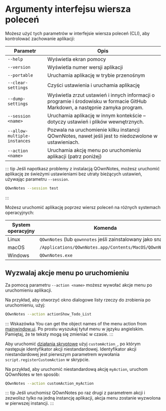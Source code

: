 # Argumenty interfejsu wiersza poleceń

Możesz użyć tych parametrów w interfejsie wiersza poleceń (CLI), aby kontrolować zachowanie aplikacji:

| Parametr                     | Opis                                                                                                                          |
| ---------------------------- | ----------------------------------------------------------------------------------------------------------------------------- |
| `--help`                     | Wyświetla ekran pomocy                                                                                                        |
| `--version`                  | Wyświetla numer wersji aplikacji                                                                                              |
| `--portable`                 | Uruchamia aplikację w trybie przenośnym                                                                                       |
| `--clear-settings`           | Czyści ustawienia i uruchamia aplikację                                                                                       |
| `--dump-settings`            | Wyświetla zrzut ustawień i innych informacji o programie i środowisku w formacie GitHub Markdown, a następnie zamyka program. |
| `--session <name>`     | Uruchamia aplikację w innym kontekście – dotyczy ustawień i plików wewnętrznych.                                              |
| `--allow-multiple-instances` | Pozwala na uruchomienie kilku instancji QOwnNotes, nawet jeśli jest to niedozwolone w ustawieniach.                           |
| `--action <name>`      | Uruchamia akcję menu po uruchomieniu aplikacji (patrz poniżej)                                                                |

::: tip
Jeśli napotkasz problemy z instalacją QOwnNotes, możesz uruchomić aplikację ze świeżymi ustawieniami bez utraty bieżących ustawień, używając parametru `--session`.

```bash
QOwnNotes --session test
```
:::

Możesz uruchomić aplikację poprzez wiersz poleceń na różnych systemach operacyjnych:

| System operacyjny | Komenda                                                     |
| ----------------- | ----------------------------------------------------------- |
| Linux             | `QOwnNotes` (lub `qownnotes` jeśli zainstalowany jako snap) |
| macOS             | `/Applications/QOwnNotes.app/Contents/MacOS/QOwnNotes`      |
| Windows           | `QOwnNotes.exe`                                             |

## Wyzwalaj akcje menu po uruchomieniu

Za pomocą parametru `--action <name>` możesz wywołać akcje menu po uruchomieniu aplikacji.

Na przykład, aby otworzyć okno dialogowe listy rzeczy do zrobienia po uruchomieniu, użyj:

```bash
QOwnNotes --action actionShow_Todo_List
```

::: Wskazówka You can get the object names of the menu action from [mainwindow.ui](https://github.com/pbek/QOwnNotes/blob/main/src/mainwindow.ui). Po prostu wyszukaj tytuł menu w języku angielskim. Pamiętaj, że te teksty mogą się zmieniać w czasie.
:::

Aby uruchomić [działania skryptowe](../scripting/methods-and-objects.md#registering-a-custom-action) użyj `customAction_`, po którym następuje identyfikator akcji niestandardowej. Identyfikator akcji niestandardowej jest pierwszym parametrem wywołania `script.registerCustomAction` w skrypcie.

Na przykład, aby uruchomić niestandardową akcję `myAction`, uruchom QOwnNotes w ten sposób:

```bash
QOwnNotes --action customAction_myAction
```

::: tip
Jeśli uruchomisz QOwnNotes po raz drugi z parametrem akcji i zezwolisz tylko na jedną instancję aplikacji, akcja menu zostanie wyzwolona w pierwszej instancji.
:::
